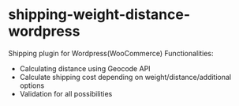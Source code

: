 # shipping-weight-distance-wordpress

Shipping plugin for Wordpress(WooCommerce)
Functionalities:

- Calculating distance using Geocode API
- Calculate shipping cost depending on weight/distance/additional options
- Validation for all possibilities
